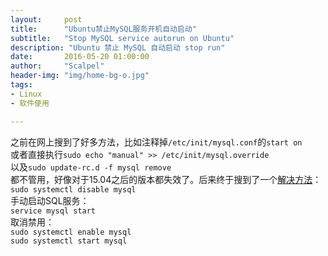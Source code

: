 ```yaml
---
layout:     post
title:      "Ubuntu禁止MySQL服务开机自动启动"
subtitle:   "Stop MySQL service autorun on Ubuntu"
description: "Ubuntu 禁止 MySQL 自动启动 stop run"
date:       2016-05-20 01:00:00
author:     "Scalpel"
header-img: "img/home-bg-o.jpg"
tags:
- Linux
- 软件使用

---
```

之前在网上搜到了好多方法，比如注释掉`/etc/init/mysql.conf`的`start on `  
或者直接执行`sudo echo "manual" >> /etc/init/mysql.override`  
以及`sudo update-rc.d -f mysql remove`  
都不管用，好像对于15.04之后的版本都失效了。后来终于搜到了一个[解决方法](http://askubuntu.com/a/656474)：  
`sudo systemctl disable mysql`  
手动启动SQL服务：  
`service mysql start`  
取消禁用：  
`sudo systemctl enable mysql`  
`sudo systemctl start mysql`
